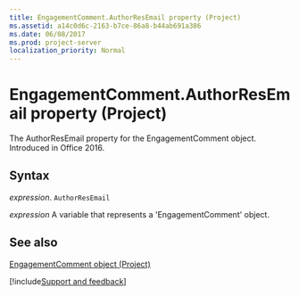 ```yaml
---
title: EngagementComment.AuthorResEmail property (Project)
ms.assetid: a14c0d6c-2163-b7ce-86a8-b44ab691a386
ms.date: 06/08/2017
ms.prod: project-server
localization_priority: Normal
---
```



# EngagementComment.AuthorResEmail property (Project)

The AuthorResEmail property for the EngagementComment object. Introduced in Office 2016.


## Syntax

_expression_. `AuthorResEmail`

_expression_ A variable that represents a 'EngagementComment' object.


## See also


[EngagementComment object (Project)](Project.engagementcomment.md)

[!include[Support and feedback](~/includes/feedback-boilerplate.md)]
